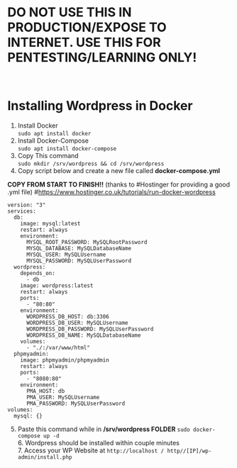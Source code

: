 <h1>DO NOT USE THIS IN PRODUCTION/EXPOSE TO INTERNET. USE THIS FOR PENTESTING/LEARNING ONLY!</h1>
<br>
<h1>Installing Wordpress in Docker</h1>

1. Install Docker<br>
   `sudo apt install docker`
2. Install Docker-Compose<br>
   `sudo apt install docker-compose`
3. Copy This command<br>
  `sudo mkdir /srv/wordpress && cd /srv/wordpress`
4. Copy script below and create a new file called **docker-compose.yml**

**COPY FROM START TO FINISH!!** (thanks to #Hostinger for providing a good .yml file)
#https://www.hostinger.co.uk/tutorials/run-docker-wordpress
```
version: "3" 
services:
  db:
    image: mysql:latest
    restart: always
    environment:
      MYSQL_ROOT_PASSWORD: MySQLRootPassword
      MYSQL_DATABASE: MySQLDatabaseName
      MYSQL_USER: MySQLUsername
      MYSQL_PASSWORD: MySQLUserPassword
  wordpress:
    depends_on:
      - db
    image: wordpress:latest
    restart: always
    ports:
      - "80:80"
    environment:
      WORDPRESS_DB_HOST: db:3306
      WORDPRESS_DB_USER: MySQLUsername
      WORDPRESS_DB_PASSWORD: MySQLUserPassword
      WORDPRESS_DB_NAME: MySQLDatabaseName
    volumes:
      - "./:/var/www/html"
  phpmyadmin:
    image: phpmyadmin/phpmyadmin
    restart: always
    ports:
      - "8080:80"
    environment:
      PMA_HOST: db
      PMA_USER: MySQLUsername
      PMA_PASSWORD: MySQLUserPassword
volumes:
  mysql: {}
```
5. Paste this command while in **/srv/wordpress FOLDER**
   `sudo docker-compose up -d`<br>
   6. Wordpress should be installed within couple minutes<br>
   7. Access your WP Website at `http://localhost / http//[IP]/wp-admin/install.php`
